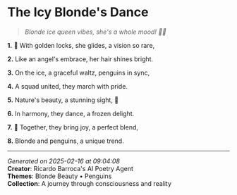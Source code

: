 # The Icy Blonde's Dance

> *Blonde ice queen vibes, she's a whole mood! 💙🐧*

**1.** 🐧 With golden locks, she glides, a vision so rare,


**2.** Like an angel's embrace, her hair shines bright.


**3.** On the ice, a graceful waltz, penguins in sync,


**4.** A squad united, they march with pride.


**5.** Nature's beauty, a stunning sight, 🌊


**6.** In harmony, they dance, a frozen delight.


**7.** 🦋 Together, they bring joy, a perfect blend,


**8.** Blonde and penguins, a unique trend.



---

*Generated on 2025-02-16 at 09:04:08*  
**Creator**: Ricardo Barroca's AI Poetry Agent  
**Themes**: Blonde Beauty • Penguins  
**Collection**: A journey through consciousness and reality